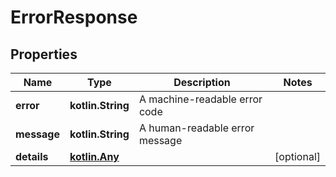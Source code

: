 
# ErrorResponse

## Properties
| Name | Type | Description | Notes |
| ------------ | ------------- | ------------- | ------------- |
| **error** | **kotlin.String** | A machine-readable error code |  |
| **message** | **kotlin.String** | A human-readable error message |  |
| **details** | [**kotlin.Any**](.md) |  |  [optional] |



